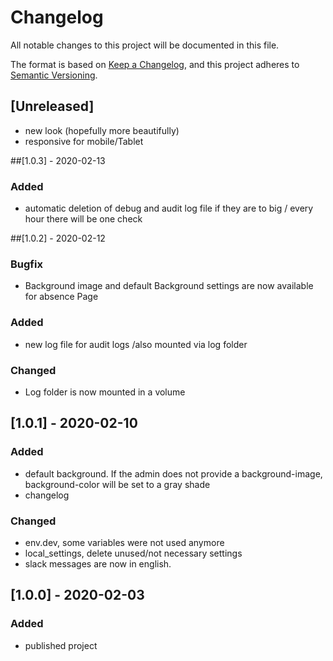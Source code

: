 # Changelog
All notable changes to this project will be documented in this file.

The format is based on [Keep a Changelog](https://keepachangelog.com/en/1.0.0/),
and this project adheres to [Semantic Versioning](https://semver.org/spec/v2.0.0.html).

## [Unreleased]
- new look (hopefully more beautifully)
- responsive for mobile/Tablet

##[1.0.3] - 2020-02-13
### Added
 - automatic deletion of debug and audit log file if they are to big / every hour there will be one check


##[1.0.2] - 2020-02-12
### Bugfix
- Background image and default Background settings are now available for absence Page

### Added
- new log file for audit logs /also mounted via log folder

### Changed
- Log folder is now mounted in a volume

## [1.0.1] - 2020-02-10
### Added
- default background. If the admin does not provide a background-image, background-color will be set to a gray shade
- changelog 

### Changed
- env.dev, some variables were not used anymore 
- local_settings, delete unused/not necessary settings
- slack messages are now in english.

## [1.0.0] - 2020-02-03
### Added
- published project